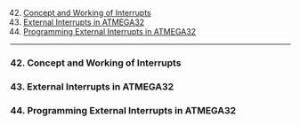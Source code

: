 42. [Concept and Working of Interrupts](#42)
43. [External Interrupts in ATMEGA32](#43)
44. [Programming External Interrupts in ATMEGA32](#44)

---

### 42. Concept and Working of Interrupts<a id="42"></a>

### 43. External Interrupts in ATMEGA32<a id="43"></a>

### 44. Programming External Interrupts in ATMEGA32<a id="44"></a>
